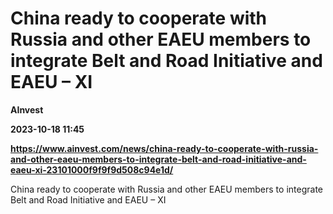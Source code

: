 # China ready to cooperate with Russia and other EAEU members to integrate Belt and Road Initiative and EAEU – XI
**AInvest**

**2023-10-18 11:45**

**https://www.ainvest.com/news/china-ready-to-cooperate-with-russia-and-other-eaeu-members-to-integrate-belt-and-road-initiative-and-eaeu-xi-23101000f9f9f9d508c94e1d/**

China ready to cooperate with Russia and other EAEU members to integrate Belt and Road Initiative and EAEU – XI